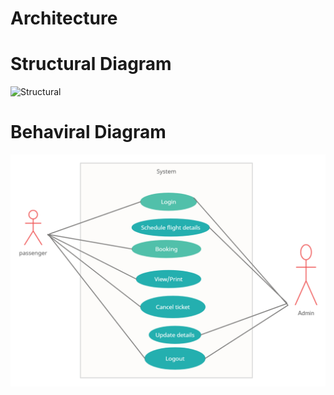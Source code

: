 # Architecture

# Structural Diagram
![Structural]()

# Behaviral Diagram
![Behaviral](https://github.com/RajashekerEajjagiri/Airlines_Reservation-System/blob/140499d6cc6e12077053ff6c557affb91a0672fc/2_Architecture/Behavioral/useH.jpg)
